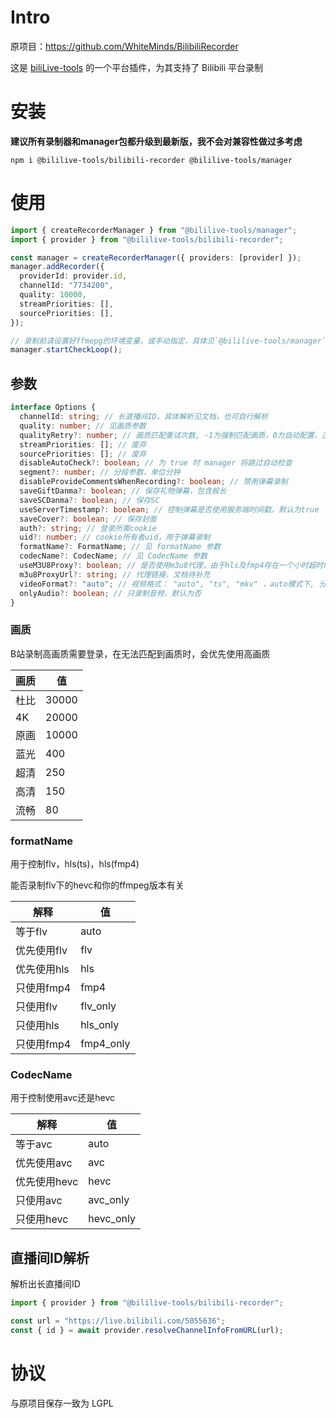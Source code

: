 # Intro

原项目：https://github.com/WhiteMinds/BilibiliRecorder

这是 [biliLive-tools](https://github.com/renmu123/biliLive-tools) 的一个平台插件，为其支持了 Bilibili 平台录制

# 安装

**建议所有录制器和manager包都升级到最新版，我不会对兼容性做过多考虑**

`npm i @bililive-tools/bilibili-recorder @bililive-tools/manager`

# 使用

```ts
import { createRecorderManager } from "@bililive-tools/manager";
import { provider } from "@bililive-tools/bilibili-recorder";

const manager = createRecorderManager({ providers: [provider] });
manager.addRecorder({
  providerId: provider.id,
  channelId: "7734200",
  quality: 10000,
  streamPriorities: [],
  sourcePriorities: [],
});

// 录制前请设置好ffmepg的环境变量，或手动指定，具体见`@bililive-tools/manager`文档
manager.startCheckLoop();
```

## 参数

```ts
interface Options {
  channelId: string; // 长直播间ID，具体解析见文档，也可自行解析
  quality: number; // 见画质参数
  qualityRetry?: number; // 画质匹配重试次数, -1为强制匹配画质，0为自动配置，正整数为最大匹配次数
  streamPriorities: []; // 废弃
  sourcePriorities: []; // 废弃
  disableAutoCheck?: boolean; // 为 true 时 manager 将跳过自动检查
  segment?: number; // 分段参数，单位分钟
  disableProvideCommentsWhenRecording?: boolean; // 禁用弹幕录制
  saveGiftDanma?: boolean; // 保存礼物弹幕，包含舰长
  saveSCDanma?: boolean; // 保存SC
  useServerTimestamp?: boolean; // 控制弹幕是否使用服务端时间戳，默认为true
  saveCover?: boolean; // 保存封面
  auth?: string; // 登录所需cookie
  uid?: number; // cookie所有者uid，用于弹幕录制
  formatName?: FormatName; // 见 formatName 参数
  codecName?: CodecName; // 见 CodecName 参数
  useM3U8Proxy?: boolean; // 是否使用m3u8代理，由于hls及fmp4存在一个小时超时时间，需自行实现代理避免
  m3u8ProxyUrl?: string; // 代理链接，文档待补充
  videoFormat?: "auto"; // 视频格式： "auto", "ts", "mkv" ，auto模式下, 分段使用 "ts"，不分段使用 "mp4"
  onlyAudio?: boolean; // 只录制音频，默认为否
}
```

### 画质

B站录制高画质需要登录，在无法匹配到画质时，会优先使用高画质

| 画质 | 值    |
| ---- | ----- |
| 杜比 | 30000 |
| 4K   | 20000 |
| 原画 | 10000 |
| 蓝光 | 400   |
| 超清 | 250   |
| 高清 | 150   |
| 流畅 | 80    |

### formatName

用于控制flv，hls(ts)，hls(fmp4)

能否录制flv下的hevc和你的ffmpeg版本有关

| 解释        | 值        |
| ----------- | --------- |
| 等于flv     | auto      |
| 优先使用flv | flv       |
| 优先使用hls | hls       |
| 只使用fmp4  | fmp4      |
| 只使用flv   | flv_only  |
| 只使用hls   | hls_only  |
| 只使用fmp4  | fmp4_only |

### CodecName

用于控制使用avc还是hevc

| 解释         | 值        |
| ------------ | --------- |
| 等于avc      | auto      |
| 优先使用avc  | avc       |
| 优先使用hevc | hevc      |
| 只使用avc    | avc_only  |
| 只使用hevc   | hevc_only |

## 直播间ID解析

解析出长直播间ID

```ts
import { provider } from "@bililive-tools/bilibili-recorder";

const url = "https://live.bilibili.com/5055636";
const { id } = await provider.resolveChannelInfoFromURL(url);
```

# 协议

与原项目保存一致为 LGPL
